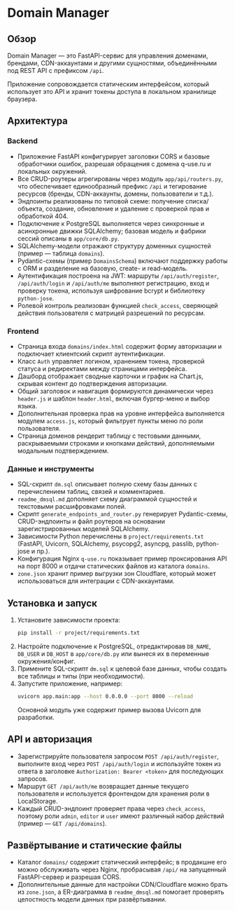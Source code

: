 # Domain Manager

## Обзор
Domain Manager — это FastAPI-сервис для управления доменами, брендами, CDN-аккаунтами и другими сущностями, объединёнными под REST API с префиксом `/api`.

Приложение сопровождается статическим интерфейсом, который использует это API и хранит токены доступа в локальном хранилище браузера.

## Архитектура

### Backend
- Приложение FastAPI конфигурирует заголовки CORS и базовые обработчики ошибок, разрешая обращения с домена q-use.ru и локальных окружений.
- Все CRUD-роутеры агрегированы через модуль `app/api/routers.py`, что обеспечивает единообразный префикс `/api` и тегирование ресурсов (бренды, CDN-аккаунты, домены, пользователи и т.д.).
- Эндпоинты реализованы по типовой схеме: получение списка/объекта, создание, обновление и удаление с проверкой прав и обработкой 404.
- Подключение к PostgreSQL выполняется через синхронные и асинхронные движки SQLAlchemy; базовая модель и фабрики сессий описаны в `app/core/db.py`.
- SQLAlchemy-модели отражают структуру доменных сущностей (пример — таблица `domains`).
- Pydantic-схемы (пример `DomainsSchema`) включают поддержку работы с ORM и разделение на базовую, create- и read-модель.
- Аутентификация построена на JWT: маршруты `/api/auth/register`, `/api/auth/login` и `/api/auth/me` выполняют регистрацию, вход и проверку токена, используя шифрование bcrypt и библиотеку `python-jose`.
- Ролевой контроль реализован функцией `check_access`, сверяющей действия пользователя с матрицей разрешений по ресурсам.

### Frontend
- Страница входа `domains/index.html` содержит форму авторизации и подключает клиентский скрипт аутентификации.
- Класс `Auth` управляет логином, хранением токена, проверкой статуса и редиректами между страницами интерфейса.
- Дашборд отображает сводные карточки и график на Chart.js, скрывая контент до подтверждения авторизации.
- Общий заголовок и навигация формируются динамически через `header.js` и шаблон `header.html`, включая бургер-меню и выбор языка.
- Дополнительная проверка прав на уровне интерфейса выполняется модулем `access.js`, который фильтрует пункты меню по роли пользователя.
- Страница доменов рендерит таблицу с тестовыми данными, раскрываемыми строками и кнопками действий, дополняемыми модальным подтверждением.

### Данные и инструменты
- SQL-скрипт `dm.sql` описывает полную схему базы данных с перечислением таблиц, связей и комментариев.
- `readme_dmsql.md` дополняет схему диаграммой сущностей и текстовыми расшифровками полей.
- Скрипт `generate_endpoints_and_router.py` генерирует Pydantic-схемы, CRUD-эндпоинты и файл роутеров на основании зарегистрированных моделей SQLAlchemy.
- Зависимости Python перечислены в `project/requirements.txt` (FastAPI, Uvicorn, SQLAlchemy, psycopg2, asyncpg, passlib, python-jose и пр.).
- Конфигурация Nginx `q-use.ru` показывает пример проксирования API на порт 8000 и отдачи статических файлов из каталога `domains`.
- `zone.json` хранит пример выгрузки зон Cloudflare, который может использоваться для интеграции с CDN-аккаунтами.

## Установка и запуск
1. Установите зависимости проекта:
   ```bash
   pip install -r project/requirements.txt
   ```
2. Настройте подключение к PostgreSQL, отредактировав `DB_NAME`, `DB_USER` и `DB_HOST` в `app/core/db.py` или вынеся их в переменные окружения/конфиг.
3. Примените SQL-скрипт `dm.sql` к целевой базе данных, чтобы создать все таблицы и типы (при необходимости).
4. Запустите приложение, например:
   ```bash
   uvicorn app.main:app --host 0.0.0.0 --port 8000 --reload
   ```
   Основной модуль уже содержит пример вызова Uvicorn для разработки.

## API и авторизация
- Зарегистрируйте пользователя запросом `POST /api/auth/register`, выполните вход через `POST /api/auth/login` и используйте токен из ответа в заголовке `Authorization: Bearer <token>` для последующих запросов.
- Маршрут `GET /api/auth/me` возвращает данные текущего пользователя и используется фронтендом для хранения роли в LocalStorage.
- Каждый CRUD-эндпоинт проверяет права через `check_access`, поэтому роли `admin`, `editor` и `user` имеют различный набор действий (пример — `GET /api/domains`).

## Развёртывание и статические файлы
- Каталог `domains/` содержит статический интерфейс; в продакшне его можно обслуживать через Nginx, пробрасывая `/api/` на запущенный FastAPI-сервер и разрешая CORS.
- Дополнительные данные для настройки CDN/Cloudflare можно брать из `zone.json`, а ER-диаграмма в `readme_dmsql.md` помогает проверять целостность модели данных при развёртывании.
